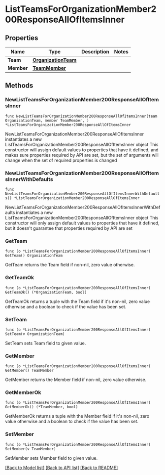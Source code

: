 # ListTeamsForOrganizationMember200ResponseAllOfItemsInner

## Properties

Name | Type | Description | Notes
------------ | ------------- | ------------- | -------------
**Team** | [**OrganizationTeam**](OrganizationTeam.md) |  | 
**Member** | [**TeamMember**](TeamMember.md) |  | 

## Methods

### NewListTeamsForOrganizationMember200ResponseAllOfItemsInner

`func NewListTeamsForOrganizationMember200ResponseAllOfItemsInner(team OrganizationTeam, member TeamMember, ) *ListTeamsForOrganizationMember200ResponseAllOfItemsInner`

NewListTeamsForOrganizationMember200ResponseAllOfItemsInner instantiates a new ListTeamsForOrganizationMember200ResponseAllOfItemsInner object
This constructor will assign default values to properties that have it defined,
and makes sure properties required by API are set, but the set of arguments
will change when the set of required properties is changed

### NewListTeamsForOrganizationMember200ResponseAllOfItemsInnerWithDefaults

`func NewListTeamsForOrganizationMember200ResponseAllOfItemsInnerWithDefaults() *ListTeamsForOrganizationMember200ResponseAllOfItemsInner`

NewListTeamsForOrganizationMember200ResponseAllOfItemsInnerWithDefaults instantiates a new ListTeamsForOrganizationMember200ResponseAllOfItemsInner object
This constructor will only assign default values to properties that have it defined,
but it doesn't guarantee that properties required by API are set

### GetTeam

`func (o *ListTeamsForOrganizationMember200ResponseAllOfItemsInner) GetTeam() OrganizationTeam`

GetTeam returns the Team field if non-nil, zero value otherwise.

### GetTeamOk

`func (o *ListTeamsForOrganizationMember200ResponseAllOfItemsInner) GetTeamOk() (*OrganizationTeam, bool)`

GetTeamOk returns a tuple with the Team field if it's non-nil, zero value otherwise
and a boolean to check if the value has been set.

### SetTeam

`func (o *ListTeamsForOrganizationMember200ResponseAllOfItemsInner) SetTeam(v OrganizationTeam)`

SetTeam sets Team field to given value.


### GetMember

`func (o *ListTeamsForOrganizationMember200ResponseAllOfItemsInner) GetMember() TeamMember`

GetMember returns the Member field if non-nil, zero value otherwise.

### GetMemberOk

`func (o *ListTeamsForOrganizationMember200ResponseAllOfItemsInner) GetMemberOk() (*TeamMember, bool)`

GetMemberOk returns a tuple with the Member field if it's non-nil, zero value otherwise
and a boolean to check if the value has been set.

### SetMember

`func (o *ListTeamsForOrganizationMember200ResponseAllOfItemsInner) SetMember(v TeamMember)`

SetMember sets Member field to given value.



[[Back to Model list]](../README.md#documentation-for-models) [[Back to API list]](../README.md#documentation-for-api-endpoints) [[Back to README]](../README.md)


